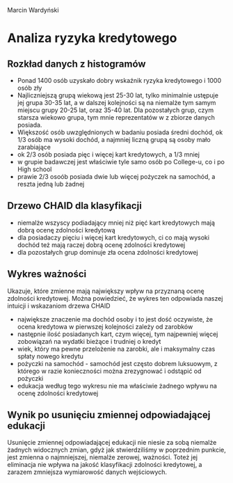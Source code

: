 Marcin Wardyński
# Analiza ryzyka kredytowego

## Rozkład danych z histogramów
- Ponad 1400 osób uzyskało dobry wskaźnik ryzyka kredytowego i 1000 osób zły
- Najliczniejszą grupą wiekową jest 25-30 lat, tylko minimalnie ustępuje jej grupa 30-35 lat, a w dalszej kolejności są na niemalże tym samym miejscu grupy 20-25 lat, oraz 35-40 lat. Dla pozostałych grup, czym starsza wiekowo grupa, tym mnie reprezentatów w z zbiorze danych posiada.
- Większość osób uwzględnionych w badaniu posiada średni dochód, ok 1/3 osób ma wysoki dochód, a najmniej liczną grupą są osoby mało zarabiające
- ok 2/3 osób posiada pięc i więcej kart kredytowych, a 1/3 mniej
- w grupie badawczej jest właściwie tyle samo osób po College-u, co i po High school
- prawie 2/3 osoób posiada dwie lub więcej pożyczek na samochód, a reszta jedną lub żadnej

## Drzewo CHAID dla klasyfikacji
- niemalże wszyscy podiadający mniej niż pięć kart kredytowych mają dobrą ocenę zdolności kredytową
- dla posiadaczy pięciu i więcej kart kredytowych, ci co mają wysoki dochód też mają raczej dobrą ocenę zdolności kredytowej
- dla pozostałych grup dominuje zła ocena zdolności kredytowej

## Wykres ważności
Ukazuje, które zmienne mają największy wpływ na przyznaną ocenę zdolności kredytowej. Można powiedzieć, że wykres ten odpowiada naszej intuicji i wskazaniom drzewa CHAID
- największe znaczenie ma dochód osoby i to jest dość oczywiste, że ocena kredytowa w pierwszej kolejności zależy od zarobków
- następnie ilość posiadanych kart, czym więcej, tym najpewniej więcej zobowiązań na wydatki bieżące i trudniej o kredyt
- wiek, który ma pewne przelożenie na zarobki, ale i maksymalny czas spłaty nowego kredytu
- pożyczki na samochód - samochód jest często dobrem luksuowym, z którego w razie konieczności można zrezygnować i odstąpić od pożyczki
- edukacja według tego wykresu nie ma właściwie żadnego wpływu na ocenę zdolności kredytowej


## Wynik po usunięciu zmiennej odpowiadającej edukacji
Usunięcie zmiennej odpowiadającej edukacji nie niesie za sobą niemalże żadnych widocznych zmian, gdyż jak stwierdziliśmy w poprzednim punkcie, jest zmienna o najmniejszej, niemalże zerowej, ważności. Toteż jej eliminacja nie wpływa na jakość klasyfikacji zdolności kredytowej, a zarazem zmniejsza wymiarowość danych wejściowych.

